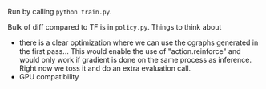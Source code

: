Run by calling `python train.py`. 

Bulk of diff compared to TF is in `policy.py`. Things to think about

  - there is a clear optimization where we can use the cgraphs generated in the first pass... This would enable the use of "action.reinforce" and would only work if gradient is done on the same process as inference. Right now we toss it and do an extra evaluation call.
  - GPU compatibility